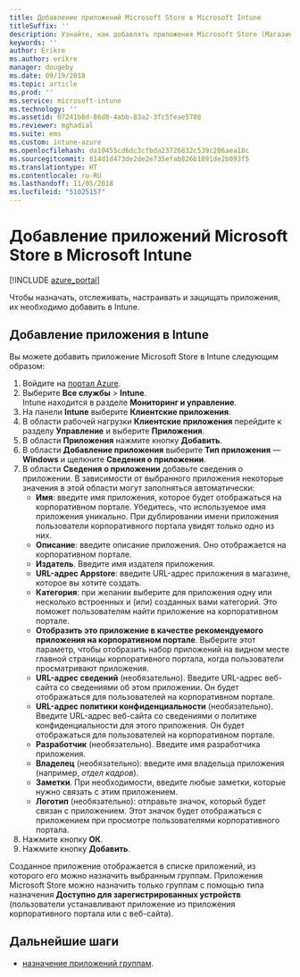 ```yaml
---
title: Добавление приложений Microsoft Store в Microsoft Intune
titleSuffix: ''
description: Узнайте, как добавлять приложения Microsoft Store (Магазина Windows) в Microsoft Intune.
keywords: ''
author: Erikre
ms.author: erikre
manager: dougeby
ms.date: 09/19/2018
ms.topic: article
ms.prod: ''
ms.service: microsoft-intune
ms.technology: ''
ms.assetid: 07241b6d-86d8-4abb-83a2-3fc5feae5788
ms.reviewer: mghadial
ms.suite: ems
ms.custom: intune-azure
ms.openlocfilehash: da10455cd6dc3cfbda23726832c539c206aea18c
ms.sourcegitcommit: 814d1d473de2de2e735efab826b1091de2b093f5
ms.translationtype: HT
ms.contentlocale: ru-RU
ms.lasthandoff: 11/05/2018
ms.locfileid: "51025157"
---
```

# <a name="add-microsoft-store-apps-to-microsoft-intune"></a>Добавление приложений Microsoft Store в Microsoft Intune

[!INCLUDE [azure_portal](./includes/azure_portal.md)]

Чтобы назначать, отслеживать, настраивать и защищать приложения, их необходимо добавить в Intune. 

## <a name="add-an-app-to-intune"></a>Добавление приложения в Intune
Вы можете добавить приложение Microsoft Store в Intune следующим образом:

1. Войдите на [портал Azure](https://portal.azure.com).
2. Выберите **Все службы** > **Intune**.  
    Intune находится в разделе **Мониторинг и управление**.
3. На панели **Intune** выберите **Клиентские приложения**.
4. В области рабочей нагрузки **Клиентские приложения** перейдите к разделу **Управление** и выберите **Приложения**.
5. В области **Приложения** нажмите кнопку **Добавить**.
6. В области **Добавление приложения** выберите **Тип приложения** — **Windows** и щелкните **Сведения о приложении**.
7. В области **Сведения о приложении** добавьте сведения о приложении. В зависимости от выбранного приложения некоторые значения в этой области могут заполняться автоматически:
    - **Имя**: введите имя приложения, которое будет отображаться на корпоративном портале. Убедитесь, что используемое имя приложения уникально. При дублировании имени приложения пользователи корпоративного портала увидят только одно из них.
    - **Описание**: введите описание приложения. Оно отображается на корпоративном портале.
    - **Издатель**. Введите имя издателя приложения.
    - **URL-адрес Appstore**: введите URL-адрес приложения в магазине, которое вы хотите создать.
    - **Категория**: при желании выберите для приложения одну или несколько встроенных и (или) созданных вами категорий. Это поможет пользователям найти приложение на корпоративном портале.
    - **Отобразить это приложение в качестве рекомендуемого приложения на корпоративном портале**. Выберите этот параметр, чтобы отобразить набор приложений на видном месте главной страницы корпоративного портала, когда пользователи просматривают приложения.
    - **URL-адрес сведений** (необязательно). Введите URL-адрес веб-сайта со сведениями об этом приложении. Он будет отображаться для пользователей на корпоративном портале.
    - **URL-адрес политики конфиденциальности** (необязательно). Введите URL-адрес веб-сайта со сведениями о политике конфиденциальности для этого приложения. Он будет отображаться для пользователей на корпоративном портале.
    - **Разработчик** (необязательно). Введите имя разработчика приложения.
    - **Владелец** (необязательно): введите имя владельца приложения (например, *отдел кадров*).
    - **Заметки**. При необходимости, введите любые заметки, которые нужно связать с этим приложением.
    - **Логотип** (необязательно): отправьте значок, который будет связан с приложением. Этот значок будет отображаться с приложением при просмотре пользователями корпоративного портала.
8. Нажмите кнопку **ОК**.
9. Нажмите кнопку **Добавить**.

Созданное приложение отображается в списке приложений, из которого его можно назначить выбранным группам. Приложения Microsoft Store можно назначить только группам с помощью типа назначения **Доступно для зарегистрированных устройств** (пользователи устанавливают приложение из приложения корпоративного портала или с веб-сайта).

## <a name="next-steps"></a>Дальнейшие шаги
- [назначение приложений группам](apps-deploy.md).
